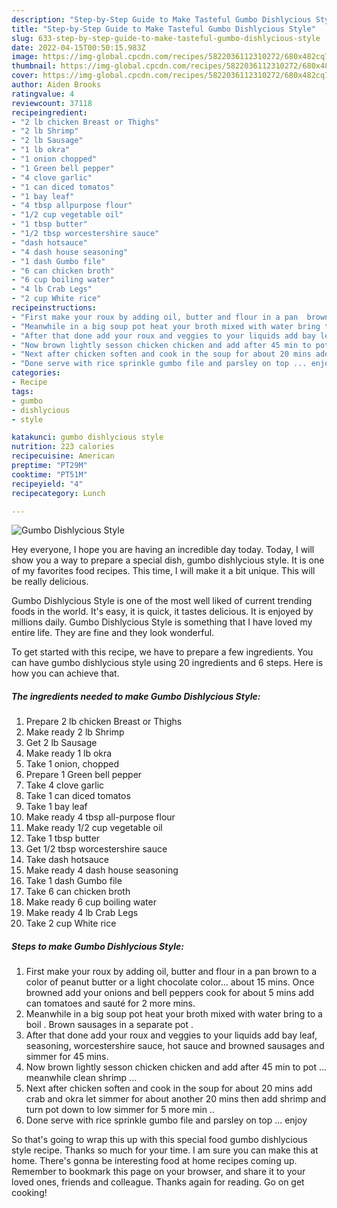 ```yaml
---
description: "Step-by-Step Guide to Make Tasteful Gumbo Dishlycious Style"
title: "Step-by-Step Guide to Make Tasteful Gumbo Dishlycious Style"
slug: 633-step-by-step-guide-to-make-tasteful-gumbo-dishlycious-style
date: 2022-04-15T00:50:15.983Z
image: https://img-global.cpcdn.com/recipes/5822036112310272/680x482cq70/gumbo-dishlycious-style-recipe-main-photo.jpg
thumbnail: https://img-global.cpcdn.com/recipes/5822036112310272/680x482cq70/gumbo-dishlycious-style-recipe-main-photo.jpg
cover: https://img-global.cpcdn.com/recipes/5822036112310272/680x482cq70/gumbo-dishlycious-style-recipe-main-photo.jpg
author: Aiden Brooks
ratingvalue: 4
reviewcount: 37118
recipeingredient:
- "2 lb chicken Breast or Thighs"
- "2 lb Shrimp"
- "2 lb Sausage"
- "1 lb okra"
- "1 onion chopped"
- "1 Green bell pepper"
- "4 clove garlic"
- "1 can diced tomatos"
- "1 bay leaf"
- "4 tbsp allpurpose flour"
- "1/2 cup vegetable oil"
- "1 tbsp butter"
- "1/2 tbsp worcestershire sauce"
- "dash hotsauce"
- "4 dash house seasoning"
- "1 dash Gumbo file"
- "6 can chicken broth"
- "6 cup boiling water"
- "4 lb Crab Legs"
- "2 cup White rice"
recipeinstructions:
- "First make your roux by adding oil, butter and flour in a pan  brown to a color of peanut butter or a light chocolate color... about 15 mins. Once browned add your onions and bell peppers cook for about 5 mins add can tomatoes and sauté for 2 more mins."
- "Meanwhile in a big soup pot heat your broth mixed with water bring to a boil . Brown sausages in a separate pot ."
- "After that done add your roux and veggies to your liquids add bay leaf, seasoning, worcestershire sauce, hot sauce and browned sausages and simmer for 45 mins."
- "Now brown lightly sesson chicken chicken and add after 45 min to pot ... meanwhile clean shrimp ..."
- "Next after chicken soften and cook in the soup for about 20 mins add crab and okra let simmer for about another 20 mins then add shrimp and turn pot down to low simmer for 5 more min .."
- "Done serve with rice sprinkle gumbo file and parsley on top ... enjoy"
categories:
- Recipe
tags:
- gumbo
- dishlycious
- style

katakunci: gumbo dishlycious style 
nutrition: 223 calories
recipecuisine: American
preptime: "PT29M"
cooktime: "PT51M"
recipeyield: "4"
recipecategory: Lunch

---
```



![Gumbo Dishlycious Style](https://img-global.cpcdn.com/recipes/5822036112310272/680x482cq70/gumbo-dishlycious-style-recipe-main-photo.jpg)

Hey everyone, I hope you are having an incredible day today. Today, I will show you a way to prepare a special dish, gumbo dishlycious style. It is one of my favorites food recipes. This time, I will make it a bit unique. This will be really delicious.

Gumbo Dishlycious Style is one of the most well liked of current trending foods in the world. It's easy, it is quick, it tastes delicious. It is enjoyed by millions daily. Gumbo Dishlycious Style is something that I have loved my entire life. They are fine and they look wonderful.




To get started with this recipe, we have to prepare a few ingredients. You can have gumbo dishlycious style using 20 ingredients and 6 steps. Here is how you can achieve that.

<!--inarticleads1-->

##### The ingredients needed to make Gumbo Dishlycious Style:

1. Prepare 2 lb chicken Breast or Thighs
1. Make ready 2 lb Shrimp
1. Get 2 lb Sausage
1. Make ready 1 lb okra
1. Take 1 onion, chopped
1. Prepare 1 Green bell pepper
1. Take 4 clove garlic
1. Take 1 can diced tomatos
1. Take 1 bay leaf
1. Make ready 4 tbsp all-purpose flour
1. Make ready 1/2 cup vegetable oil
1. Take 1 tbsp butter
1. Get 1/2 tbsp worcestershire sauce
1. Take dash hotsauce
1. Make ready 4 dash house seasoning
1. Take 1 dash Gumbo file
1. Take 6 can chicken broth
1. Make ready 6 cup boiling water
1. Make ready 4 lb Crab Legs
1. Take 2 cup White rice




<!--inarticleads2-->

##### Steps to make Gumbo Dishlycious Style:

1. First make your roux by adding oil, butter and flour in a pan  brown to a color of peanut butter or a light chocolate color... about 15 mins. Once browned add your onions and bell peppers cook for about 5 mins add can tomatoes and sauté for 2 more mins.
1. Meanwhile in a big soup pot heat your broth mixed with water bring to a boil . Brown sausages in a separate pot .
1. After that done add your roux and veggies to your liquids add bay leaf, seasoning, worcestershire sauce, hot sauce and browned sausages and simmer for 45 mins.
1. Now brown lightly sesson chicken chicken and add after 45 min to pot ... meanwhile clean shrimp ...
1. Next after chicken soften and cook in the soup for about 20 mins add crab and okra let simmer for about another 20 mins then add shrimp and turn pot down to low simmer for 5 more min ..
1. Done serve with rice sprinkle gumbo file and parsley on top ... enjoy




So that's going to wrap this up with this special food gumbo dishlycious style recipe. Thanks so much for your time. I am sure you can make this at home. There's gonna be interesting food at home recipes coming up. Remember to bookmark this page on your browser, and share it to your loved ones, friends and colleague. Thanks again for reading. Go on get cooking!
